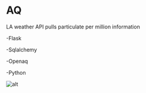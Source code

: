 # AQ
LA weather API pulls particulate per million information 

-Flask

-Sqlalchemy

-Openaq

-Python

![alt](https://media.giphy.com/media/3oKIPiqfUtLCnIKxRS/giphy.gif)
